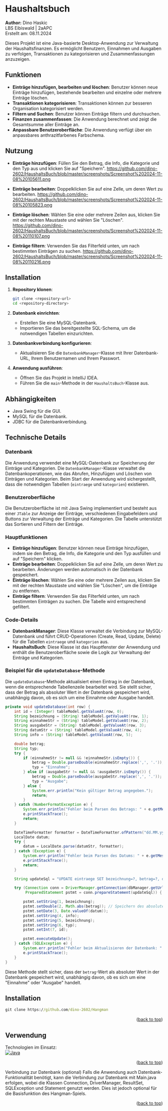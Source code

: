 # Haushaltsbuch

<a name="readme-top"></a>
**Author:** Dino Haskic  
LBS Eibiswald | 2aAPC  
Erstellt am: 08.11.2024

Dieses Projekt ist eine Java-basierte Desktop-Anwendung zur Verwaltung der Haushaltsfinanzen. Es ermöglicht Benutzern, Einnahmen und Ausgaben zu verfolgen, Transaktionen zu kategorisieren und Zusammenfassungen anzuzeigen.

## Funktionen

- **Einträge hinzufügen, bearbeiten und löschen**: Benutzer können neue Einträge hinzufügen, bestehende bearbeiten und einzelne oder mehrere Einträge löschen.
- **Transaktionen kategorisieren**: Transaktionen können zur besseren Organisation kategorisiert werden.
- **Filtern und Suchen**: Benutzer können Einträge filtern und durchsuchen.
- **Finanzen zusammenfassen**: Die Anwendung berechnet und zeigt die Gesamtsumme aller Einträge an.
- **Anpassbare Benutzeroberfläche**: Die Anwendung verfügt über ein anpassbares anthrazitfarbenes Farbschema.

## Nutzung

- **Einträge hinzufügen**: Füllen Sie den Betrag, die Info, die Kategorie und den Typ aus und klicken Sie auf "Speichern".
    https://github.com/dino-2602/HaushaltsBuch/blob/master/screenshots/Screenshot%202024-11-08%20105611.png

- **Einträge bearbeiten**: Doppelklicken Sie auf eine Zelle, um deren Wert zu bearbeiten.
    https://github.com/dino-2602/HaushaltsBuch/blob/master/screenshots/Screenshot%202024-11-08%20105823.png
    
- **Einträge löschen**: Wählen Sie eine oder mehrere Zeilen aus, klicken Sie mit der rechten Maustaste und wählen Sie "Löschen".
    https://github.com/dino-2602/HaushaltsBuch/blob/master/screenshots/Screenshot%202024-11-08%20110107.png

- **Einträge filtern**: Verwenden Sie das Filterfeld unten, um nach bestimmten Einträgen zu suchen.
    https://github.com/dino-2602/HaushaltsBuch/blob/master/screenshots/Screenshot%202024-11-08%20110216.png

## Installation

1. **Repository klonen**:
    ```sh
    git clone <repository-url>
    cd <repository-directory>
    ```

2. **Datenbank einrichten**:
    - Erstellen Sie eine MySQL-Datenbank.
    - Importieren Sie das bereitgestellte SQL-Schema, um die notwendigen Tabellen einzurichten.

3. **Datenbankverbindung konfigurieren**:
    - Aktualisieren Sie die `DatenbankManager`-Klasse mit Ihrer Datenbank-URL, Ihrem Benutzernamen und Ihrem Passwort.

4. **Anwendung ausführen**:
    - Öffnen Sie das Projekt in IntelliJ IDEA.
    - Führen Sie die `main`-Methode in der `HaushaltsBuch`-Klasse aus.

## Abhängigkeiten

- Java Swing für die GUI.
- MySQL für die Datenbank.
- JDBC für die Datenbankverbindung.

## Technische Details

### Datenbank

Die Anwendung verwendet eine MySQL-Datenbank zur Speicherung der Einträge und Kategorien. Die `DatenbankManager`-Klasse verwaltet die Datenbankoperationen, wie das Abrufen, Hinzufügen und Löschen von Einträgen und Kategorien. Beim Start der Anwendung wird sichergestellt, dass die notwendigen Tabellen (`eintraege` und `kategorien`) existieren.

### Benutzeroberfläche

Die Benutzeroberfläche ist mit Java Swing implementiert und besteht aus einer `JTable` zur Anzeige der Einträge, verschiedenen Eingabefeldern und Buttons zur Verwaltung der Einträge und Kategorien. Die Tabelle unterstützt das Sortieren und Filtern der Einträge.

### Hauptfunktionen

- **Einträge hinzufügen**: Benutzer können neue Einträge hinzufügen, indem sie den Betrag, die Info, die Kategorie und den Typ ausfüllen und auf "Speichern" klicken.
- **Einträge bearbeiten**: Doppelklicken Sie auf eine Zelle, um deren Wert zu bearbeiten. Änderungen werden automatisch in der Datenbank gespeichert.
- **Einträge löschen**: Wählen Sie eine oder mehrere Zeilen aus, klicken Sie mit der rechten Maustaste und wählen Sie "Löschen", um die Einträge zu entfernen.
- **Einträge filtern**: Verwenden Sie das Filterfeld unten, um nach bestimmten Einträgen zu suchen. Die Tabelle wird entsprechend gefiltert.

### Code-Details

- **DatenbankManager**: Diese Klasse verwaltet die Verbindung zur MySQL-Datenbank und führt CRUD-Operationen (Create, Read, Update, Delete) für die Tabellen `eintraege` und `kategorien` aus.
- **HaushaltsBuch**: Diese Klasse ist das Hauptfenster der Anwendung und enthält die Benutzeroberfläche sowie die Logik zur Verwaltung der Einträge und Kategorien.

### Beispiel für die `updateDatabase`-Methode

Die `updateDatabase`-Methode aktualisiert einen Eintrag in der Datenbank, wenn die entsprechende Tabellenzeile bearbeitet wird. Sie stellt sicher, dass der Betrag als absoluter Wert in der Datenbank gespeichert wird, unabhängig davon, ob es sich um eine Einnahme oder Ausgabe handelt.

```java
private void updateDatabase(int row) {
    int id = (Integer) tableModel.getValueAt(row, 0);
    String bezeichnung = (String) tableModel.getValueAt(row, 1);
    String einnahmeStr = (String) tableModel.getValueAt(row, 2);
    String ausgabeStr = (String) tableModel.getValueAt(row, 3);
    String datumStr = (String) tableModel.getValueAt(row, 4);
    String info = (String) tableModel.getValueAt(row, 5);

    double betrag;
    String typ;
    try {
        if (einnahmeStr != null && !einnahmeStr.isEmpty()) {
            betrag = Double.parseDouble(einnahmeStr.replace(',', '.'));
            typ = "Einnahme";
        } else if (ausgabeStr != null && !ausgabeStr.isEmpty()) {
            betrag = Double.parseDouble(ausgabeStr.replace(',', '.'));
            typ = "Ausgabe";
        } else {
            System.err.println("Kein gültiger Betrag angegeben.");
            return;
        }
    } catch (NumberFormatException e) {
        System.err.println("Fehler beim Parsen des Betrags: " + e.getMessage());
        e.printStackTrace();
        return;
    }

    DateTimeFormatter formatter = DateTimeFormatter.ofPattern("dd.MM.yyyy");
    LocalDate datum;
    try {
        datum = LocalDate.parse(datumStr, formatter);
    } catch (Exception e) {
        System.err.println("Fehler beim Parsen des Datums: " + e.getMessage());
        e.printStackTrace();
        return;
    }

    String updateSql = "UPDATE eintraege SET bezeichnung=?, betrag=?, datum=?, info=?, kategorie=?, typ=? WHERE id=?";

    try (Connection conn = DriverManager.getConnection(dbManager.getUrl(), dbManager.getUser(), dbManager.getPassword());
         PreparedStatement pstmt = conn.prepareStatement(updateSql)) {

        pstmt.setString(1, bezeichnung);
        pstmt.setDouble(2, Math.abs(betrag)); // Speichern des absoluten Betrags
        pstmt.setDate(3, Date.valueOf(datum));
        pstmt.setString(4, info);
        pstmt.setString(5, bezeichnung);
        pstmt.setString(6, typ);
        pstmt.setInt(7, id);

        pstmt.executeUpdate();
    } catch (SQLException e) {
        System.err.println("Fehler beim Aktualisieren der Datenbank: " + e.getMessage());
        e.printStackTrace();
    }
}
```

Diese Methode stellt sicher, dass der `betrag`-Wert als absoluter Wert in der Datenbank gespeichert wird, unabhängig davon, ob es sich um eine "Einnahme" oder "Ausgabe" handelt.

## Installation
```cmd
git clone https://github.com/dino-2602/Hangman
```

<p align="right">(<a href="#readme-top">back to top</a>)</p>

## Verwendung
Technologien im Einsatz:  
[![Java][java.com]][java-url]

<p align="right">(<a href="#readme-top">back to top</a>)</p>
Verbindung zur Datenbank (optional)
Falls die Anwendung auch Datenbank-Funktionalität benötigt, kann die Verbindung zur Datenbank mit Main.java erfolgen, wobei die Klassen Connection, DriverManager, ResultSet, SQLException und Statement genutzt werden. Dies ist jedoch optional für die Basisfunktion des Hangman-Spiels.

<p align="right">(<a href="#readme-top">back to top</a>)</p>


<!-- MARKDOWN LINKS & IMAGES -->
<!-- https://www.markdownguide.org/basic-syntax/#reference-style-links -->
[java.com]: https://img.shields.io/badge/Java-ED8B00?style=for-the-badge&logo=openjdk&logoColor=white
[java-url]: https://www.java.com/de/
[product-screenshot]: Screen.png

